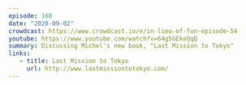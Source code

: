 ```yaml
---
episode: 160
date: "2020-09-02"
crowdcast: https://www.crowdcast.io/e/in-lieu-of-fun-episode-54
youtube: https://www.youtube.com/watch?v=64g5GEkeQqQ
summary: Discussing Michel's new book, "Last Mission to Tokyo"
links:
   - title: Last Mission to Tokyo
     url: http://www.lastmissiontotokyo.com/
---
```

